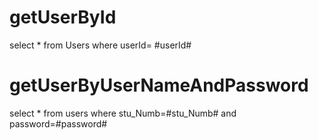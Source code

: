 getUserById
===
select * from Users where userId= #userId#

getUserByUserNameAndPassword
===
select * from users where stu_Numb=#stu_Numb# and password=#password#